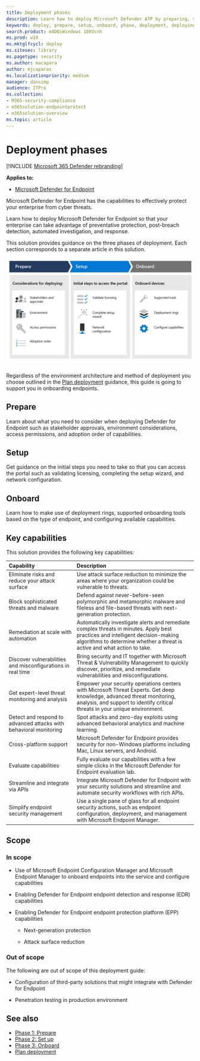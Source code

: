 ```yaml
---
title: Deployment phases
description: Learn how to deploy Microsoft Defender ATP by preparing, setting up, and onboarding endpoints to that service
keywords: deploy, prepare, setup, onboard, phase, deployment, deploying, adoption, configuring
search.product: eADQiWindows 10XVcnh
ms.prod: w10
ms.mktglfcycl: deploy
ms.sitesec: library
ms.pagetype: security
ms.author: macapara
author: mjcaparas
ms.localizationpriority: medium
manager: dansimp
audience: ITPro
ms.collection: 
- M365-security-compliance
- m365solution-endpointprotect
- m365solution-overview  
ms.topic: article
---
```


# Deployment phases

[!INCLUDE [Microsoft 365 Defender rebranding](../../includes/microsoft-defender.md)]

**Applies to:**
- [Microsoft Defender for Endpoint](https://go.microsoft.com/fwlink/p/?linkid=2146631)



Microsoft Defender for Endpoint has the capabilities to effectively protect your enterprise from cyber threats.

Learn how to deploy Microsoft Defender for Endpoint so that your enterprise can take advantage of preventative protection, post-breach detection, automated investigation, and response. 


This solution provides guidance on the three phases of deployment. Each section corresponds to a separate article in this solution.

![Image of deployment phases](images/deployment-guide-phases.png)

Regardless of the environment architecture and method of deployment you choose outlined in the [Plan deployment](deployment-strategy.md) guidance, this guide is going to support you in onboarding endpoints. 


## Prepare
Learn about what you need to consider when deploying Defender for Endpoint such as stakeholder approvals, environment considerations, access permissions, and adoption order of capabilities. 

## Setup
Get guidance on the initial steps you need to take so that you can access the portal such as validating licensing, completing the setup wizard, and network configuration. 

## Onboard
Learn how to make use of deployment rings, supported onboarding tools based on the type of endpoint, and configuring available capabilities.


## Key capabilities

This solution provides the following key capabilities:

Capability | Description 
:---|:---
Eliminate risks and reduce your attack surface| Use attack surface reduction to minimize the areas where your organization could be vulnerable to threats.
Block sophisticated threats and malware | Defend against never-before-seen polymorphic and metamorphic malware and fileless and file-based threats with next-generation protection.
Remediation at scale with automation | Automatically investigate alerts and remediate complex threats in minutes. Apply best practices and intelligent decision-making algorithms to determine whether a threat is active and what action to take.
Discover vulnerabilities and misconfigurations in real time | Bring security and IT together with Microsoft Threat & Vulnerability Management to quickly discover, prioritize, and remediate vulnerabilities and misconfigurations.
Get expert-level threat monitoring and analysis | Empower your security operations centers with Microsoft Threat Experts. Get deep knowledge, advanced threat monitoring, analysis, and support to identify critical threats in your unique environment.
Detect and respond to advanced attacks with behavioral monitoring | Spot attacks and zero-day exploits using advanced behavioral analytics and machine learning.
Cross-platform support | Microsoft Defender for Endpoint provides security for non-Windows platforms including Mac, Linux servers, and Android.
Evaluate capabilities | Fully evaluate our capabilities with a few simple clicks in the Microsoft Defender for Endpoint evaluation lab.
Streamline and integrate via APIs | Integrate Microsoft Defender for Endpoint with your security solutions and streamline and automate security workflows with rich APIs.
Simplify endpoint security management | Use a single pane of glass for all endpoint security actions, such as endpoint configuration, deployment, and management with Microsoft Endpoint Manager.


## Scope

### In scope

-   Use of Microsoft Endpoint Configuration Manager and Microsoft Endpoint Manager to onboard endpoints into the service and configure capabilities

-   Enabling Defender for Endpoint endpoint detection and response (EDR)  capabilities

-   Enabling Defender for Endpoint endpoint protection platform (EPP)
    capabilities

    -   Next-generation protection

    -   Attack surface reduction


### Out of scope

The following are out of scope of this deployment guide:

-   Configuration of third-party solutions that might integrate with Defender for Endpoint

-   Penetration testing in production environment




## See also
- [Phase 1: Prepare](prepare-deployment.md)
- [Phase 2: Set up](production-deployment.md)
- [Phase 3: Onboard](onboarding.md)
- [Plan deployment](deployment-strategy.md)